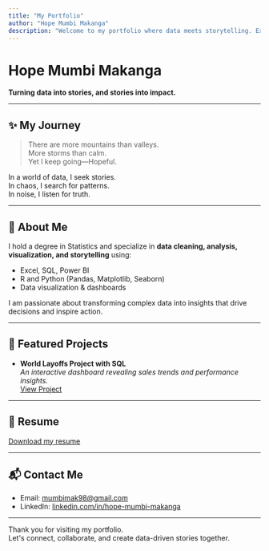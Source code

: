 ```yaml
---
title: "My Portfolio"
author: "Hope Mumbi Makanga"
description: "Welcome to my portfolio where data meets storytelling. Explore my projects, resume, and journey as a data analyst."
---
```


# Hope Mumbi Makanga  
**Turning data into stories, and stories into impact.**

---

## ✨ My Journey

> There are more mountains than valleys.  
> More storms than calm.  
> Yet I keep going—Hopeful.  

In a world of data, I seek stories.  
In chaos, I search for patterns.  
In noise, I listen for truth.

---

## 💼 About Me

I hold a degree in Statistics and specialize in **data cleaning, analysis, visualization, and storytelling** using:
- Excel, SQL, Power BI
- R and Python (Pandas, Matplotlib, Seaborn)
- Data visualization & dashboards

I am passionate about transforming complex data into insights that drive decisions and inspire action.

---

## 🚀 Featured Projects

- **World Layoffs Project with SQL**  
  *An interactive dashboard revealing sales trends and performance insights.*  
  [View Project](https://github.com/hopemumbi/world_layoffs_data_cleaning_using_sql)

---

## 📄 Resume
[Download my resume](./HopeMumbiMakanga_Resume.pdf)

---

## 📬 Contact Me
- Email: mumbimak98@gmail.com
- LinkedIn: [linkedin.com/in/hope-mumbi-makanga](https://www.linkedin.com/in/hope-mumbi-makanga)

---

Thank you for visiting my portfolio.  
Let's connect, collaborate, and create data-driven stories together.
